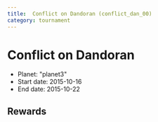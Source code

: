 ```yaml
---
title:  Conflict on Dandoran (conflict_dan_00)
category: tournament
---
```

#  Conflict on Dandoran

  * Planet: "planet3"
  * Start date: 2015-10-16
  * End date: 2015-10-22

## Rewards

